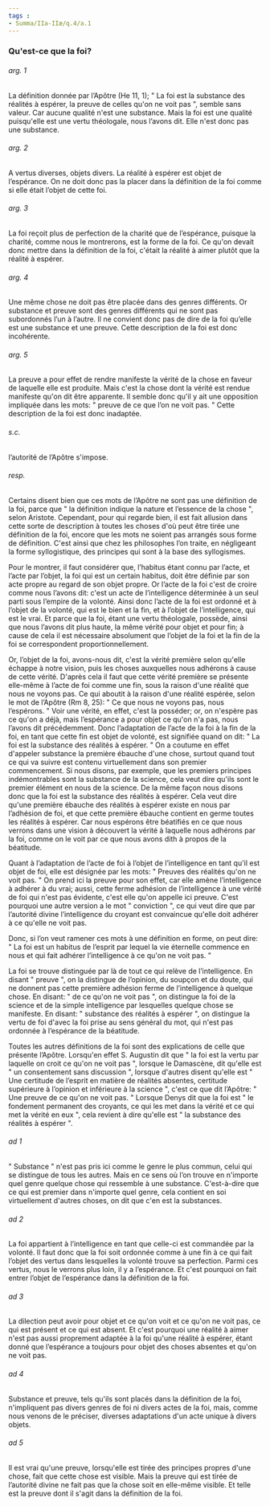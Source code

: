 ```yaml
---
tags : 
- Summa/IIa-IIæ/q.4/a.1
---
```


### Qu'est-ce que la foi?

###### arg. 1
La définition donnée par l’Apôtre (He 11, 1); " La foi est la substance des réalités à espérer, la preuve de celles qu'on ne voit pas ", semble sans valeur. Car aucune qualité n'est une substance. Mais la foi est une qualité puisqu'elle est une vertu théologale, nous l’avons dit. Elle n'est donc pas une substance. 

###### arg. 2
A vertus diverses, objets divers. La réalité à espérer est objet de l’espérance. On ne doit donc pas la placer dans la définition de la foi comme si elle était l’objet de cette foi. 

###### arg. 3
La foi reçoit plus de perfection de la charité que de l’espérance, puisque la charité, comme nous le montrerons, est la forme de la foi. Ce qu'on devait donc mettre dans la définition de la foi, c'était la réalité à aimer plutôt que la réalité à espérer. 

###### arg. 4
Une même chose ne doit pas être placée dans des genres différents. Or substance et preuve sont des genres différents qui ne sont pas subordonnés l’un à l’autre. Il ne convient donc pas de dire de la foi qu’elle est une substance et une preuve. Cette description de la foi est donc incohérente. 

###### arg. 5
La preuve a pour effet de rendre manifeste la vérité de la chose en faveur de laquelle elle est produite. Mais c'est la chose dont la vérité est rendue manifeste qu'on dit être apparente. Il semble donc qu'il y ait une opposition impliquée dans les mots: " preuve de ce que l’on ne voit pas. " Cette description de la foi est donc inadaptée. 

###### s.c.
l’autorité de l’Apôtre s'impose. 

###### resp.
Certains disent bien que ces mots de l’Apôtre ne sont pas une définition de la foi, parce que " la définition indique la nature et l’essence de la chose ", selon Aristote. Cependant, pour qui regarde bien, il est fait allusion dans cette sorte de description à toutes les choses d'où peut être tirée une définition de la foi, encore que les mots ne soient pas arrangés sous forme de définition. C'est ainsi que chez les philosophes l’on traite, en négligeant la forme syllogistique, des principes qui sont à la base des syllogismes. 

Pour le montrer, il faut considérer que, l’habitus étant connu par l’acte, et l’acte par l’objet, la foi qui est un certain habitus, doit être définie par son acte propre au regard de son objet propre. Or l’acte de la foi c'est de croire comme nous l’avons dit: c'est un acte de l’intelligence déterminée à un seul parti sous l’empire de la volonté. Ainsi donc l’acte de la foi est ordonné et à l’objet de la volonté, qui est le bien et la fin, et à l’objet de l’intelligence, qui est le vrai. Et parce que la foi, étant une vertu théologale, possède, ainsi que nous l’avons dit plus haute, la même vérité pour objet et pour fin; à cause de cela il est nécessaire absolument que l’objet de la foi et la fin de la foi se correspondent proportionnellement. 

Or, l’objet de la foi, avons-nous dit, c'est la vérité première selon qu'elle échappe à notre vision, puis les choses auxquelles nous adhérons à cause de cette vérité. D'après cela il faut que cette vérité première se présente elle-même à l’acte de foi comme une fin, sous la raison d'une réalité que nous ne voyons pas. Ce qui aboutit à la raison d'une réalité espérée, selon le mot de l’Apôtre (Rm 8, 25): " Ce que nous ne voyons pas, nous l’espérons. " Voir une vérité, en effet, c'est la posséder; or, on n'espère pas ce qu'on a déjà, mais l’espérance a pour objet ce qu'on n'a pas, nous l’avons dit précédemment. Donc l’adaptation de l’acte de la foi à la fin de la foi, en tant que cette fin est objet de volonté, est signifiée quand on dit: " La foi est la substance des réalités à espérer. " On a coutume en effet d'appeler substance la première ébauche d'une chose, surtout quand tout ce qui va suivre est contenu virtuellement dans son premier commencement. Si nous disons, par exemple, que les premiers principes indémontrables sont la substance de la science, cela veut dire qu'ils sont le premier élément en nous de la science. De la même façon nous disons donc que la foi est la substance des réalités à espérer. Cela veut dire qu'une première ébauche des réalités à espérer existe en nous par l’adhésion de foi, et que cette première ébauche contient en germe toutes les réalités à espérer. Car nous espérons être béatifiés en ce que nous verrons dans une vision à découvert la vérité à laquelle nous adhérons par la foi, comme on le voit par ce que nous avons dith à propos de la béatitude. 

Quant à l’adaptation de l’acte de foi à l’objet de l’intelligence en tant qu'il est objet de foi, elle est désignée par les mots: " Preuves des réalités qu'on ne voit pas. " On prend ici la preuve pour son effet, car elle amène l’intelligence à adhérer à du vrai; aussi, cette ferme adhésion de l’intelligence à une vérité de foi qui n'est pas évidente, c'est elle qu'on appelle ici preuve. C'est pourquoi une autre version a le mot " conviction ", ce qui veut dire que par l’autorité divine l’intelligence du croyant est convaincue qu'elle doit adhérer à ce qu'elle ne voit pas. 

Donc, si l’on veut ramener ces mots à une définition en forme, on peut dire: " La foi est un habitus de l’esprit par lequel la vie éternelle commence en nous et qui fait adhérer l’intelligence à ce qu'on ne voit pas. " 

La foi se trouve distinguée par là de tout ce qui relève de l’intelligence. En disant " preuve ", on la distingue de l’opinion, du soupçon et du doute, qui ne donnent pas cette première adhésion ferme de l’intelligence à quelque chose. En disant: " de ce qu'on ne voit pas ", on distingue la foi de la science et de la simple intelligence par lesquelles quelque chose se manifeste. En disant: " substance des réalités à espérer ", on distingue la vertu de foi d'avec la foi prise au sens général du mot, qui n'est pas ordonnée à l’espérance de la béatitude. 

Toutes les autres définitions de la foi sont des explications de celle que présente l’Apôtre. Lorsqu'en effet S. Augustin dit que " la foi est la vertu par laquelle on croit ce qu'on ne voit pas ", lorsque le Damascène, dit qu'elle est " un consentement sans discussion ", lorsque d'autres disent qu'elle est " Une certitude de l’esprit en matière de réalités absentes, certitude supérieure à l’opinion et inférieure à la science ", c'est ce que dit l’Apôtre: " Une preuve de ce qu'on ne voit pas. " Lorsque Denys dit que la foi est " le fondement permanent des croyants, ce qui les met dans la vérité et ce qui met la vérité en eux ", cela revient à dire qu'elle est " la substance des réalités à espérer ". 

###### ad 1
" Substance " n'est pas pris ici comme le genre le plus commun, celui qui se distingue de tous les autres. Mais en ce sens où l’on trouve en n'importe quel genre quelque chose qui ressemble à une substance. C'est-à-dire que ce qui est premier dans n'importe quel genre, cela contient en soi virtuellement d'autres choses, on dit que c'en est la substances. 

###### ad 2
La foi appartient à l’intelligence en tant que celle-ci est commandée par la volonté. Il faut donc que la foi soit ordonnée comme à une fin à ce qui fait l’objet des vertus dans lesquelles la volonté trouve sa perfection. Parmi ces vertus, nous le verrons plus loin, il y a l’espérance. Et c'est pourquoi on fait entrer l’objet de l’espérance dans la définition de la foi. 

###### ad 3
La dilection peut avoir pour objet et ce qu'on voit et ce qu'on ne voit pas, ce qui est présent et ce qui est absent. Et c'est pourquoi une réalité à aimer n'est pas aussi proprement adaptée à la foi qu'une réalité à espérer, étant donné que l’espérance a toujours pour objet des choses absentes et qu'on ne voit pas. 

###### ad 4
Substance et preuve, tels qu'ils sont placés dans la définition de la foi, n'impliquent pas divers genres de foi ni divers actes de la foi, mais, comme nous venons de le préciser, diverses adaptations d'un acte unique à divers objets. 

###### ad 5
Il est vrai qu'une preuve, lorsqu'elle est tirée des principes propres d'une chose, fait que cette chose est visible. Mais la preuve qui est tirée de l’autorité divine ne fait pas que la chose soit en elle-même visible. Et telle est la preuve dont il s'agit dans la définition de la foi. 


